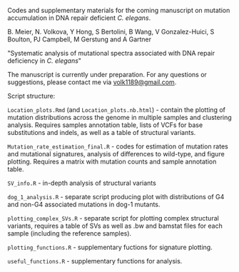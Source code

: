 Codes and supplementary materials for the coming manuscript on mutation accumulation in DNA repair deficient *C. elegans*.

B. Meier, N. Volkova, Y Hong, S Bertolini, B Wang, V Gonzalez-Huici, S Boulton, PJ Campbell, M Gerstung and A Gartner

"Systematic analysis of mutational spectra associated with DNA repair deficiency in *C. elegans*"
 
The manuscript is currently under preparation. For any questions or suggestions, please contact me via volk1189@gmail.com.

Script structure:

`Location_plots.Rmd` (and `Location_plots.nb.html`) - contain the plotting of mutation distributions across the genome in multiple samples and clustering analysis. Requires samples annotation table, lists of VCFs for base substitutions and indels, as well as a table of structural variants.

`Mutation_rate_estimation_final.R`	- codes for estimation of mutation rates and mutational signatures, analysis of differences to wild-type, and figure plotting. Requires a matrix with mutation counts and sample annotation table.

`SV_info.R`	- in-depth analysis of structural variants

`dog_1_analysis.R`	- separate script producing plot with distributions of G4 and non-G4 associated mutations in dog-1 mutants.

`plotting_complex_SVs.R` - separate script for plotting complex structural variants, requires a table of SVs as well as .bw and bamstat files for each sample (including the reference samples).

`plotting_functions.R`	- supplementary fuctions for signature plotting.

`useful_functions.R`	- supplementary functions for analysis.
